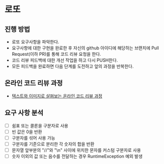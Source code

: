 # 로또
## 진행 방법
* 로또 요구사항을 파악한다.
* 요구사항에 대한 구현을 완료한 후 자신의 github 아이디에 해당하는 브랜치에 Pull Request(이하 PR)를 통해 코드 리뷰 요청을 한다.
* 코드 리뷰 피드백에 대한 개선 작업을 하고 다시 PUSH한다.
* 모든 피드백을 완료하면 다음 단계를 도전하고 앞의 과정을 반복한다.

## 온라인 코드 리뷰 과정
* [텍스트와 이미지로 살펴보는 온라인 코드 리뷰 과정](https://github.com/next-step/nextstep-docs/tree/master/codereview)

## 요구 사항 분석
- [ ] 쉼표 또는 콜론을 구분자로 사용
- [ ] 빈 값은 0을 반환
- [ ] 구분자를 섞어 사용 가능
- [ ] 구분자를 기준으로 분리한 각 숫자의 합을 반환
- [ ] 문자열 앞부분의 "//"와 "\n" 사이에 위치한 문자를 커스텀 구분자로 사용
- [ ] 숫자 이외의 값 또는 음수를 전달하는 경우 RuntimeException 예외 발생
